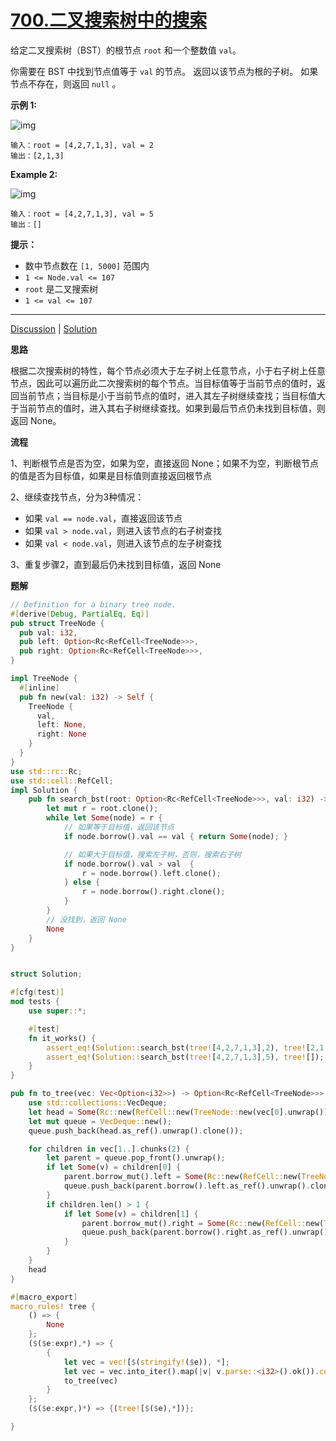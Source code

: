 # [700.二叉搜索树中的搜索](https://leetcode.cn/problems/search-in-a-binary-search-tree/description/)

给定二叉搜索树（BST）的根节点 `root` 和一个整数值 `val`。

你需要在 BST 中找到节点值等于 `val` 的节点。 返回以该节点为根的子树。 如果节点不存在，则返回 `null` 。

 

**示例 1:**

![img](https://assets.leetcode.com/uploads/2021/01/12/tree1.jpg)

```
输入：root = [4,2,7,1,3], val = 2
输出：[2,1,3]
```

**Example 2:**

![img](https://assets.leetcode.com/uploads/2021/01/12/tree2.jpg)

```
输入：root = [4,2,7,1,3], val = 5
输出：[]
```

 

**提示：**

- 数中节点数在 `[1, 5000]` 范围内
- `1 <= Node.val <= 107`
- `root` 是二叉搜索树
- `1 <= val <= 107`

------

[Discussion](https://leetcode.cn/problems/search-in-a-binary-search-tree/comments/) | [Solution](https://leetcode.cn/problems/search-in-a-binary-search-tree/solution/)

**思路**

根据二次搜索树的特性，每个节点必须大于左子树上任意节点，小于右子树上任意节点，因此可以遍历此二次搜索树的每个节点。当目标值等于当前节点的值时，返回当前节点；当目标是小于当前节点的值时，进入其左子树继续查找；当目标值大于当前节点的值时，进入其右子树继续查找。如果到最后节点仍未找到目标值，则返回 None。

**流程**

1、判断根节点是否为空，如果为空，直接返回 None；如果不为空，判断根节点的值是否为目标值，如果是目标值则直接返回根节点

2、继续查找节点，分为3种情况：

- 如果 `val == node.val`，直接返回该节点
- 如果 `val > node.val`，则进入该节点的右子树查找
- 如果 `val < node.val`，则进入该节点的左子树查找

3、重复步骤2，直到最后仍未找到目标值，返回 None

**题解**

```rust
// Definition for a binary tree node.
#[derive(Debug, PartialEq, Eq)]
pub struct TreeNode {
  pub val: i32,
  pub left: Option<Rc<RefCell<TreeNode>>>,
  pub right: Option<Rc<RefCell<TreeNode>>>,
}

impl TreeNode {
  #[inline]
  pub fn new(val: i32) -> Self {
    TreeNode {
      val,
      left: None,
      right: None
    }
  }
}
use std::rc::Rc;
use std::cell::RefCell;
impl Solution {
    pub fn search_bst(root: Option<Rc<RefCell<TreeNode>>>, val: i32) -> Option<Rc<RefCell<TreeNode>>> {
        let mut r = root.clone();
        while let Some(node) = r {
            // 如果等于目标值，返回该节点
            if node.borrow().val == val { return Some(node); }

            // 如果大于目标值，搜索左子树，否则，搜索右子树
            if node.borrow().val > val  {
                r = node.borrow().left.clone();
            } else {
                r = node.borrow().right.clone();
            }
        }
        // 没找到，返回 None
        None
    }
}


struct Solution;

#[cfg(test)]
mod tests {
    use super::*;

    #[test]
    fn it_works() {
        assert_eq!(Solution::search_bst(tree![4,2,7,1,3],2), tree![2,1,3]);
        assert_eq!(Solution::search_bst(tree![4,2,7,1,3],5), tree![]);
    }
}

pub fn to_tree(vec: Vec<Option<i32>>) -> Option<Rc<RefCell<TreeNode>>> {
    use std::collections::VecDeque;
    let head = Some(Rc::new(RefCell::new(TreeNode::new(vec[0].unwrap()))));
    let mut queue = VecDeque::new();
    queue.push_back(head.as_ref().unwrap().clone());

    for children in vec[1..].chunks(2) {
        let parent = queue.pop_front().unwrap();
        if let Some(v) = children[0] {
            parent.borrow_mut().left = Some(Rc::new(RefCell::new(TreeNode::new(v))));
            queue.push_back(parent.borrow().left.as_ref().unwrap().clone());
        }
        if children.len() > 1 {
            if let Some(v) = children[1] {
                parent.borrow_mut().right = Some(Rc::new(RefCell::new(TreeNode::new(v))));
                queue.push_back(parent.borrow().right.as_ref().unwrap().clone());
            }
        }
    }
    head
}

#[macro_export]
macro_rules! tree {
    () => {
        None
    };
    ($($e:expr),*) => {
        {
            let vec = vec![$(stringify!($e)), *];
            let vec = vec.into_iter().map(|v| v.parse::<i32>().ok()).collect::<Vec<_>>();
            to_tree(vec)
        }
    };
    ($($e:expr,)*) => {(tree![$($e),*])};

}
```

